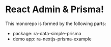 # React Admin & Prisma!

This monorepo is formed by the following parts:

- package: ra-data-simple-prisma
- demo app: ra-nextjs-prisma-example

